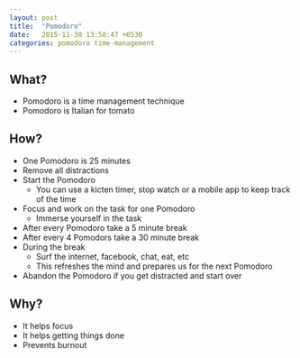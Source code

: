 ```yaml
---
layout: post
title:  "Pomodoro"
date:   2015-11-30 13:58:47 +0530
categories: pomodoro time-management
---
```


## What?

* Pomodoro is a time management technique
* Pomodoro is Italian for tomato  

## How?

* One Pomodoro is 25 minutes
* Remove all distractions
* Start the Pomodoro
	* You can use a kicten timer, stop watch or a mobile app to keep track of the time
* Focus and work on the task for one Pomodoro
	* Immerse yourself in the task
* After every Pomodoro take a 5 minute break
* After every 4 Pomodors take a 30 minute break
* During the break
	* Surf the internet, facebook, chat, eat, etc
	* This refreshes the mind and prepares us for the next Pomodoro
* Abandon the Pomodoro if you get distracted and start over

## Why?

* It helps focus
* It helps getting things done
* Prevents burnout

